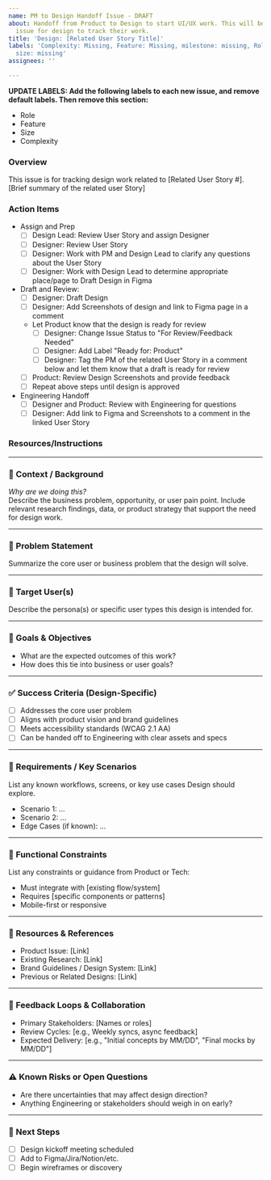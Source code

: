 ```yaml
---
name: PM to Design Handoff Issue - DRAFT
about: Handoff from Product to Design to start UI/UX work. This will be a separate
  issue for design to track their work.
title: 'Design: [Related User Story Title]'
labels: 'Complexity: Missing, Feature: Missing, milestone: missing, Role: Design,
  size: missing'
assignees: ''

---
```


**UPDATE LABELS: Add the following labels to each new issue, and remove default labels. Then remove this section:**
* Role
* Feature
* Size 
* Complexity

### Overview
This issue is for tracking design work related to [Related User Story #]. [Brief summary of the related user Story]

### Action Items
- Assign and Prep
  - [ ] Design Lead: Review User Story and assign Designer
  - [ ] Designer: Review User Story
  - [ ] Designer: Work with PM and Design Lead to clarify any questions about the User Story
  - [ ] Designer: Work with Design Lead to determine appropriate place/page to Draft Design in Figma
- Draft and Review:
   - [ ] Designer: Draft Design
   - [ ] Designer: Add Screenshots of design and link to Figma page in a comment
   - Let Product know that the design is ready for review
      - [ ] Designer: Change Issue Status to "For Review/Feedback Needed"
      - [ ] Designer: Add Label "Ready for: Product"
      - [ ] Designer: Tag the PM of the related User Story in a comment below and let them know that a draft is ready for review
   - [ ] Product: Review Design Screenshots and provide feedback
   - [ ] Repeat above steps until design is approved
- Engineering Handoff
   - [ ] Designer and Product: Review with Engineering for questions
   - [ ] Designer: Add link to Figma and Screenshots to a comment in the linked User Story

### Resources/Instructions


---
### 🧠 Context / Background

_Why are we doing this?_  
Describe the business problem, opportunity, or user pain point. Include relevant research findings, data, or product strategy that support the need for design work.

---

### 🎯 Problem Statement

Summarize the core user or business problem that the design will solve.

---

### 👤 Target User(s)

Describe the persona(s) or specific user types this design is intended for.

---

### 🎯 Goals & Objectives

- What are the expected outcomes of this work?
- How does this tie into business or user goals?

---

### ✅ Success Criteria (Design-Specific)

- [ ] Addresses the core user problem
- [ ] Aligns with product vision and brand guidelines
- [ ] Meets accessibility standards (WCAG 2.1 AA)
- [ ] Can be handed off to Engineering with clear assets and specs

---

### 📃 Requirements / Key Scenarios

List any known workflows, screens, or key use cases Design should explore.

- Scenario 1: ...
- Scenario 2: ...
- Edge Cases (if known): ...

---

### 🧩 Functional Constraints

List any constraints or guidance from Product or Tech:
- Must integrate with [existing flow/system]
- Requires [specific components or patterns]
- Mobile-first or responsive

---

### 📎 Resources & References

- Product Issue: [Link]
- Existing Research: [Link]
- Brand Guidelines / Design System: [Link]
- Previous or Related Designs: [Link]

---

### 🔁 Feedback Loops & Collaboration

- Primary Stakeholders: [Names or roles]
- Review Cycles: [e.g., Weekly syncs, async feedback]
- Expected Delivery: [e.g., "Initial concepts by MM/DD", "Final mocks by MM/DD"]

---

### ⚠️ Known Risks or Open Questions

- Are there uncertainties that may affect design direction?
- Anything Engineering or stakeholders should weigh in on early?

---

### 🏁 Next Steps

- [ ] Design kickoff meeting scheduled
- [ ] Add to Figma/Jira/Notion/etc.
- [ ] Begin wireframes or discovery
